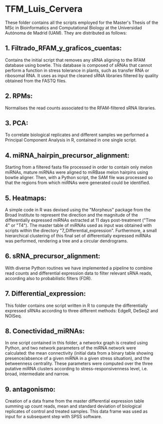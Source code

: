 # TFM_Luis_Cervera
These folder contains all the scripts employed for the Master's Thesis of the MSc in Bioinformatics and Computational Biology at the Universidad Autónoma de Madrid (UAM).
They are distributed as follows:
  
  ## 1. Filtrado_RFAM_y_graficos_cuentas: 
   Contains the initial script that removes any sRNA aligning to the RFAM database using bowtie. This database is composed of sRNAs that cannot perform a function in stress tolerance in plants, such as transfer RNA or ribosomal RNA. It uses as input the cleaned sRNA libraries filtered by quality obtained from the FASTQ files.
   
   ## 2. RPMs: 
   Normalises the read counts associated to the RFAM-filtered sRNA libraries.
   
   ## 3. PCA:
   To correlate biological replicates and different samples we performed a Principal Component Analysis in R, contained in one single script. 
   
   ## 4. miRNA_hairpin_precursor_alignment:
   Starting from a filtered fasta file processed in order to contain only melon miRNAs, mature miRNAs were aligned to miRBase melon hairpins using bowtie aligner. Then, with a Python script, the SAM file was processed so that the regions from which miRNAs were generated could be identified.
   
   ## 5. Heatmaps:
   A simple code in R was devised using the "Morpheus" package from the Broad Institute to represent the direction and the magnitude of the differentially expressed miRNAs extracted at 11 days post-treatment ("Time 4" or "T4"). The master table of miRNAs used as input was obtained with scripts within the directory "7_Differential_expression". Furthermore, a small hierarchical clustering of this final set of differentially expressed miRNAs was performed, rendering a tree and a circular dendrograms.
   
   ## 6. sRNA_precursor_alignment:
   With diverse Python routines we have implemented a pipeline to combine read counts and differential expression data to filter relevant sRNA reads, according also to probabilistic filters (FDR).
   
   ## 7. Differential_expression:
   This folder contains one script written in R to compute the differentially expressed sRNAs according to three different methods: EdgeR, DeSeq2 and NOISeq.
   
   ## 8. Conectividad_miRNAs:
   In one script contained in this folder, a networkx graph is created using Python, and two network parameters of the miRNA network were calculated: the mean connectivity (initial data from a binary table showing presence/absence of a given miRNA in a given stress situation), and the betweenness centrality. These parameters were computed over the three putative miRNA clusters according to stress-responsivenness level, i.e. broad, intermediate and narrow.
   ## 9. antagonismo:
   Creation of a data frame from the master differential expression table summing up count reads, mean and standard deviation of biological replicates of control and treated samples. This data frame was used as input for a subsequent step with SPSS software.
